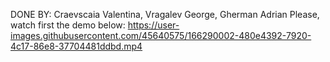 DONE BY: Craevscaia Valentina, Vragalev George, Gherman Adrian
Please, watch first the demo below:
https://user-images.githubusercontent.com/45640575/166290002-480e4392-7920-4c17-86e8-37704481ddbd.mp4
